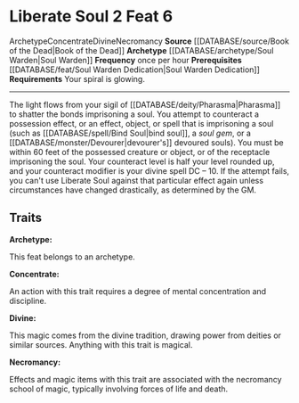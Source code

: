 ﻿---
actions: '[two-actions]'
cost: null
element: null
feat: Liberate Soul
frequency: once per hour
heighten_level: null
id: '3469'
level: '6'
name: Liberate Soul
prerequisite: '[[DATABASE/feat/Soul Warden Dedication|Soul Warden Dedication]]'
rarity: Common
requirement: Your spiral is glowing.
rus_type_level: null
school: Necromancy
source: '[[DATABASE/source/Book of the Dead|Book of the Dead]]'
subcategory: null
trait:
- '[[DATABASE/trait/Archetype|Archetype]]'
- '[[DATABASE/trait/Concentrate|Concentrate]]'
- '[[DATABASE/trait/Divine|Divine]]'
- '[[DATABASE/trait/Necromancy|Necromancy]]'
trigger: null
type: Feat

---
# Liberate Soul <span class="action-icon">2</span> <span class="item-type">Feat 6</span>

<span class="item-trait">Archetype</span><span class="item-trait">Concentrate</span><span class="item-trait">Divine</span><span class="item-trait">Necromancy</span>
**Source** [[DATABASE/source/Book of the Dead|Book of the Dead]]
**Archetype** [[DATABASE/archetype/Soul Warden|Soul Warden]]
**Frequency** once per hour
**Prerequisites** [[DATABASE/feat/Soul Warden Dedication|Soul Warden Dedication]]
**Requirements** Your spiral is glowing.

---
The light flows from your sigil of [[DATABASE/deity/Pharasma|Pharasma]] to shatter the bonds imprisoning a soul. You attempt to counteract a possession effect, or an effect, object, or spell that is imprisoning a soul (such as [[DATABASE/spell/Bind Soul|bind soul]], a _soul gem_, or a [[DATABASE/monster/Devourer|devourer's]] devoured souls). You must be within 60 feet of the possessed creature or object, or of the receptacle imprisoning the soul. Your counteract level is half your level rounded up, and your counteract modifier is your divine spell DC – 10. If the attempt fails, you can't use Liberate Soul against that particular effect again unless circumstances have changed drastically, as determined by the GM.

## Traits

**Archetype:**

This feat belongs to an archetype.

**Concentrate:**

An action with this trait requires a degree of mental concentration and discipline.

**Divine:**

This magic comes from the divine tradition, drawing power from deities or similar sources. Anything with this trait is magical.

**Necromancy:**

Effects and magic items with this trait are associated with the necromancy school of magic, typically involving forces of life and death.